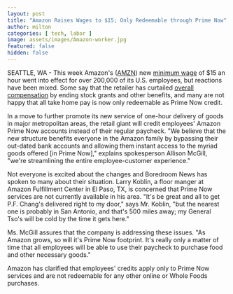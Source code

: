 ```yaml
---
layout: post
title: "Amazon Raises Wages to $15; Only Redeemable through Prime Now"
author: milton
categories: [ tech, labor ]
image: assets/images/Amazon-worker.jpg
featured: false
hidden: false
---
```


SEATTLE, WA - This week Amazon's ([AMZN](https://finance.yahoo.com/chart/AMZN)) new [minimum wage](https://www.nytimes.com/2018/10/02/business/amazon-minimum-wage.html) of $15 an hour went into effect for over 200,000 of its U.S. employees, but reactions have been mixed. Some say that the retailer has curtailed [overall compensation](https://finance.yahoo.com/news/amazon-employees-say-will-make-less-raise-174028353.html) by ending stock grants and other benefits, and many are not happy that all take home pay is now only redeemable as Prime Now credit.

In a move to further promote its new service of one-hour delivery of goods in major metropolitan areas, the retail giant will credit employees'  Amazon Prime Now accounts instead of their regular paycheck. "We believe that the new structure benefits everyone in the Amazon family by bypassing their out-dated bank accounts and allowing them instant access to the myriad goods offered [in Prime Now]," explains spokesperson Allison McGill, "we're streamlining the entire employee-customer experience."

Not everyone is excited about the changes and Boredroom News has spoken to many about their situation. Larry Koblin, a floor manger at Amazon Fulfillment Center in El Paso, TX, is concerned that Prime Now services are not currently available in his area. "It's be great and all to get P.F. Chang's delivered right to my door," says Mr. Koblin, "but the nearest one is probably in San Antonio, and that's 500 miles away; my General Tso's will be cold by the time it gets here."

Ms. McGill assures that the company is addressing these issues. "As Amazon grows, so will it's Prime Now footprint. It's really only a matter of time that all employees will be able to use their paycheck to purchase food and other necessary goods."

Amazon has clarified that employees' credits apply only to Prime Now services and are not redeemable for any other online or Whole Foods purchases.